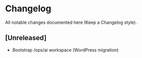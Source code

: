 # Changelog
All notable changes documented here (Keep a Changelog style).
## [Unreleased]
- Bootstrap /ops/ai workspace (WordPress migration)
